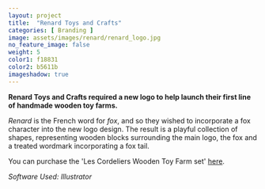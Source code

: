 ```yaml
---
layout: project
title:  "Renard Toys and Crafts"
categories: [ Branding ]
image: assets/images/renard/renard_logo.jpg
no_feature_image: false
weight: 5
color1: f18831
color2: b5611b
imageshadow: true
---
```


**Renard Toys and Crafts required a new logo to help launch their first line of handmade wooden toy farms.**

*Renard* is the French word for *fox*, and so they wished to incorporate a fox character into the new logo design. The result is a playful collection of shapes, representing wooden blocks surrounding the main logo, the fox and a treated wordmark incorporating a fox tail.

You can purchase the 'Les Cordeliers Wooden Toy Farm set' <a href="https://www.etsy.com/uk/listing/1238356362/hand-made-wooden-toy-farm?click_key=372a3d6e06ab9fa8fad988e15f28482a43b2b64d%3A1238356362&click_sum=97189776&ref=hp_rv-1&frs=1" target="_blank">here</a>.

*Software Used: Illustrator*

